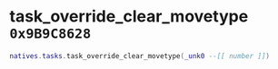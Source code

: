 # task_override_clear_movetype `0x9B9C8628`

```lua
natives.tasks.task_override_clear_movetype(_unk0 --[[ number ]])
```